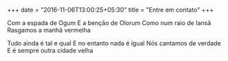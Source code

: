 +++
date = "2016-11-06T13:00:25+05:30"
title = "Entre em contato"
+++

Com a espada de Ogum
E a benção de Olorum
Como num raio de Iansã
Rasgamos a manhã vermelha

Tudo ainda é tal e qual
E no entanto nada é igual
Nós cantamos de verdade
E é sempre outra cidade velha
